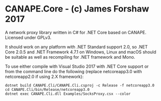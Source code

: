 # CANAPE.Core - (c) James Forshaw 2017
A network proxy library written in C# for .NET Core based on CANAPE. Licensed under GPLv3.

It should work on any platform with .NET Standard support 2.0, so .NET Core 2.0.5 and .NET Framework 4.7.1 on Windows, Linux and
macOS should be suitable as well as recompiling for .NET framework and Mono.

To use either compile with Visual Studio 2017 with .NET Core support or from the command line do the 
following (replace netcoreapp3.0 with netcoreapp2.0 if using 2.X framework):

```cd CANAPE.Core
dotnet build CANAPE.Cli/CANAPE.Cli.csproj -c Release -f netcoreapp3.0
cd CANAPE.Cli/bin/Release/netcoreapp3.0
dotnet exec CANAPE.Cli.dll Examples/SocksProxy.csx --color
```